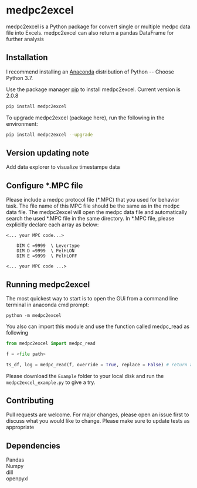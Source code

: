 # medpc2excel

medpc2excel is a Python package for convert single or multiple medpc data file into Excels. 
medpc2excel can also return a pandas DataFrame for further analysis

## Installation

I recommend installing an [Anaconda](https://www.anaconda.com/distribution/) distribution of Python -- Choose Python 3.7. 

Use the package manager [pip](https://pip.pypa.io/en/stable/) to install medpc2excel. Current version is 2.0.8

```bash
pip install medpc2excel
```

To upgrade medpc2excel (package here), run the following in the environment:
```bash
pip install medpc2excel --upgrade
```
## Version updating note
Add data explorer to visualize timestampe data

## Configure *.MPC file

Please include a medpc protocol file (*.MPC) that you used for behavior task.
The file name of this MPC file should be the same as in the medpc data file.
The medpc2excel will open the medpc data file and automatically search the used *.MPC file in the same directory.
In *.MPC file, please explicitly declare each array as below:
```text
<... your MPC code...>

    DIM C =9999  \ Levertype                     
    DIM D =9999  \ PelHLON                       
    DIM E =9999  \ PelHLOFF   
    
<... your MPC code ...>
```

## Running medpc2excel

The most quickest way to start is to open the GUi from a command line terminal in anaconda cmd prompt:

```
python -m medpc2excel
```

You also can import this module and use the function called medpc_read as following
```python
from medpc2excel import medpc_read

f = <file path>

ts_df, log = medpc_read(f, override = True, replace = False) # return a timestamp dataframe and a log string
```

Please download the  ```Example``` folder to your local disk and run the ```medpc2excel_example.py``` to give a try.

## Contributing

Pull requests are welcome. For major changes, please open an issue first to discuss what you would like to change. 
Please make sure to update tests as appropriate

## Dependencies 

Pandas\
Numpy\
dill\
openpyxl
